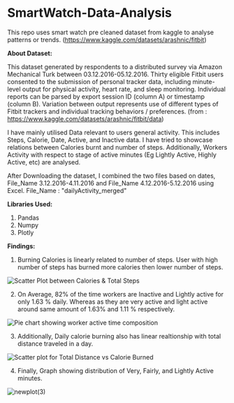 # SmartWatch-Data-Analysis
This repo uses smart watch pre cleaned dataset from kaggle to analyse patterns or trends. (https://www.kaggle.com/datasets/arashnic/fitbit)

**About Dataset:**
     
This dataset generated by respondents to a distributed survey via Amazon Mechanical Turk between 03.12.2016-05.12.2016. Thirty eligible Fitbit users consented to the submission of personal tracker data, including minute-level output for physical activity, heart rate, and sleep monitoring. Individual reports can be parsed by export session ID (column A) or timestamp (column B). Variation between output represents use of different types of Fitbit trackers and individual tracking behaviors / preferences. (from : https://www.kaggle.com/datasets/arashnic/fitbit/data) 

I have mainly utilised Data relevant to users general activity. This includes Steps, Calorie, Date, Active, and Inactive data. I have  tried to showcase relations between Calories burnt and number of steps. Additionally, Workers Activity with respect to stage of active minutes (Eg Lightly Active, Highly Active, etc) are analysed. 

After Downloading the dataset, I combined the two files based on dates, File_Name 3.12.2016-4.11.2016 and File_Name 4.12.2016-5.12.2016 using Excel. 
File_Name : "dailyActivity_merged"

**Libraries Used:**

 1. Pandas
 2. Numpy
 3. Plotly

 **Findings:**

 1. Burning Calories is linearly related  to number of steps. User with high number of steps has burned more calories then lower number of steps.




 ![Scatter Plot between Calories & Total Steps](https://github.com/bib3k/SmartWatch-Data-Analysis/assets/42508518/bfd9c5e9-535f-4a64-b13a-25cfd56b42cd)


2. On Average, 82% of the time workers are Inactive and Lightly active for only 1.63 % daily. Whereas as they are  very active and light active around same amount of 1.63% and 1.11 % respectively.

![Pie chart showing worker active time composition](https://github.com/bib3k/SmartWatch-Data-Analysis/assets/42508518/79046b7b-b417-4a79-b053-b63f64c0995d)

3. Additionally, Daily calorie burning also has linear realtionship with total distance traveled in a day.


 ![Scatter plot for Total Distance vs Calorie Burned](https://github.com/bib3k/SmartWatch-Data-Analysis/assets/42508518/d0a09684-138c-4844-857e-3d6f763389cb)

4. Finally, Graph showing distribution of Very, Fairly, and Lightly Active minutes.  

 
![newplot(3)](https://github.com/bib3k/SmartWatch-Data-Analysis/assets/42508518/ac6b16fd-850c-4a6c-a669-e75b58f827ce)
